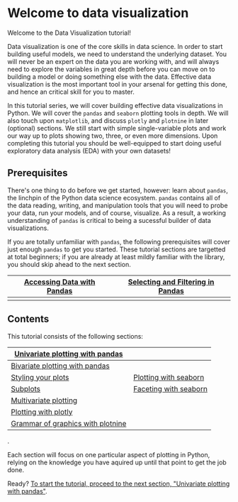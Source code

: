  

# Welcome to data visualization

Welcome to the Data Visualization tutorial!

Data visualization is one of the core skills in data science. In  order to start building useful models, we need to understand the  underlying dataset. You will never be an expert on the data you are  working with, and will always need to explore the variables in great  depth before you can move on to building a model or doing something else  with the data. Effective data visualization is the most important tool  in your arsenal for getting this done, and hence an critical skill for  you to master.

In this tutorial series, we will cover building effective data visualizations in Python. We will cover the `pandas` and `seaborn` plotting tools in depth. We will also touch upon `matplotlib`, and discuss `plotly` and `plotnine`  in later (optional) sections. We still start with simple  single-variable plots and work our way up to plots showing two, three,  or even more dimensions. Upon completing this tutorial you should be  well-equipped to start doing useful exploratory data analysis (EDA) with  your own datasets!

## Prerequisites

There's one thing to do before we get started, however: learn about `pandas`, the linchpin of the Python data science ecosystem. `pandas`  contains all of the data reading, writing, and manipulation tools that  you will need to probe your data, run your models, and of course,  visualize. As a result, a working understanding of `pandas` is critical to being a sucessful builder of data visualizations.

If you are totally unfamiliar with `pandas`, the following prerequisites will cover just enough `pandas`  to get you started. These tutorial sections are targetted at total  beginners; if you are already at least mildly familiar with the library,  you should skip ahead to the next section.

| [Accessing Data with Pandas](https://www.kaggle.com/sohier/tutorial-accessing-data-with-pandas/) | [Selecting and Filtering in Pandas](https://www.kaggle.com/dansbecker/selecting-and-filtering-in-pandas) |
| ------------------------------------------------------------ | ------------------------------------------------------------ |
|                                                              |                                                              |

## Contents

This tutorial consists of the following sections:

| [Univariate plotting with pandas](https://www.kaggle.com/residentmario/univariate-plotting-with-pandas) |                                                              |
| ------------------------------------------------------------ | ------------------------------------------------------------ |
| [Bivariate plotting with pandas](https://www.kaggle.com/residentmario/bivariate-plotting-with-pandas) |                                                              |
| [Styling your plots](https://www.kaggle.com/residentmario/styling-your-plots/) | [Plotting with seaborn](https://www.kaggle.com/residentmario/plotting-with-seaborn) |
| [Subplots](https://www.kaggle.com/residentmario/subplots/)   | [Faceting with seaborn](https://www.kaggle.com/residentmario/faceting-with-seaborn/) |
| [Multivariate plotting](https://www.kaggle.com/residentmario/multivariate-plotting) |                                                              |
| [Plotting with plotly](https://www.kaggle.com/residentmario/introduction-to-plotly-optional/) |                                                              |
| [Grammar of graphics with plotnine](https://www.kaggle.com/residentmario/grammer-of-graphics-with-plotnine-optional/) |                                                              |

.

Each section will focus on one particular aspect of plotting in  Python, relying on the knowledge you have aquired up until that point to  get the job done.

Ready? [To start the tutorial, proceed to the next section, "Univariate plotting with pandas"](https://www.kaggle.com/residentmario/univariate-plotting-with-pandas/).